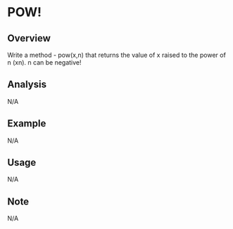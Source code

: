 # POW! 

Overview
---
Write a method - pow(x,n) that returns the value of x raised to the power of n 
(xn). n can be negative!

Analysis
---
N/A

Example
---
N/A

Usage
---
N/A

Note
---
N/A

